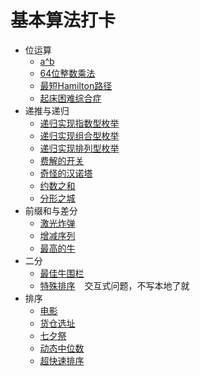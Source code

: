 # 基本算法打卡

- 位运算
    - [a^b](a%5Eb.py)
    - [64位整数乘法](64BitIntegerMultiplication.py)
    - [最短Hamilton路径](ShortestHamiltonPath.py)
  - [起床困难综合症](DTOS.py)
- 递推与递归
    - [递归实现指数型枚举](ExponentialEnumeration.py)
    - [递归实现组合型枚举](CombinationEnumeration.py)
  - [递归实现排列型枚举](ArrangedEnumeration.py)
  - [费解的开关](ConfusingSwitch.py)
  - [奇怪的汉诺塔](WeirdHanoiTower.py)
  - [约数之和](DivisorsSum.py)
  - [分形之城](FractalsCity.py)
- 前缀和与差分
    - [激光炸弹](LaserBomb.py)
    - [增减序列](IncDec.py)
  - [最高的牛](TallestCow.py)
- 二分
    - [最佳牛围栏](BestCattleFence.py)
    - [特殊排序](https://www.acwing.com/problem/content/115/) &#x2002; 交互式问题，不写本地了就
- 排序
    - [电影](Movie.py)
    - [货仓选址](WarehouseLocationSelection.py)
    - [七夕祭](TanabataFestival.py)
  - [动态中位数](DynamicMedian.py)
  - [超快速排序](SuperQuickSort.py)